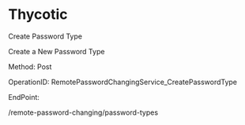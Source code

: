 #     Thycotic


Create Password Type

Create a New Password Type

Method: Post

OperationID: RemotePasswordChangingService_CreatePasswordType

EndPoint:

/remote-password-changing/password-types
